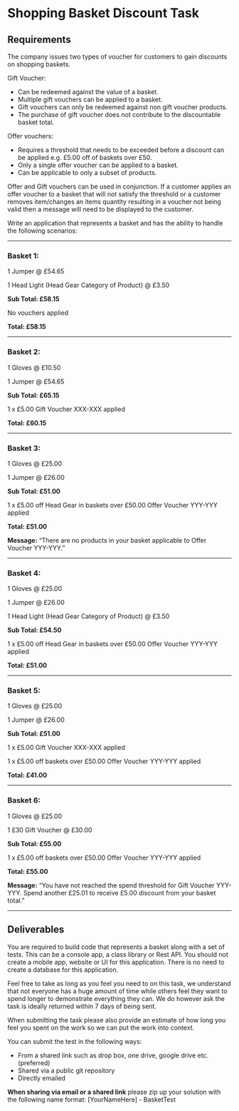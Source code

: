 # Shopping Basket Discount Task

## Requirements
The company issues two types of voucher for customers to gain discounts on shopping baskets. 

Gift Voucher:
- Can be redeemed against the value of a basket. 
- Multiple gift vouchers can be applied to a basket.
- Gift vouchers can only be redeemed against non gift voucher products.
- The purchase of gift voucher does not contribute to the discountable basket total.

Offer vouchers:
- Requires a threshold that needs to be exceeded before a discount can be applied e.g. £5.00 off of baskets over £50.
- Only a single offer voucher can be applied to a basket.
- Can be applicable to only a subset of products.

Offer and Gift vouchers can be used in conjunction. If a customer applies an offer voucher to a basket that will not satisfy the threshold or a customer removes item/changes an items quantity resulting in a voucher not being valid then a message will need to be displayed to the customer.

Write an application that represents a basket and has the ability to handle the following scenarios:

---

### Basket 1:

1 Jumper @ £54.65

1 Head Light (Head Gear Category of Product)  @ £3.50

**Sub Total: £58.15**

No vouchers applied

**Total: £58.15**

---

### Basket 2:

1 Gloves @ £10.50

1 Jumper @ £54.65

**Sub Total: £65.15**

1 x £5.00 Gift Voucher XXX-XXX applied

**Total: £60.15**

---

### Basket 3:

1 Gloves @ £25.00

1 Jumper @ £26.00

**Sub Total: £51.00**

1 x £5.00 off Head Gear in baskets over £50.00 Offer Voucher YYY-YYY applied

**Total: £51.00**

**Message:** “There are no products in your basket applicable to Offer Voucher YYY-YYY.”

---

### Basket 4:

1 Gloves @ £25.00

1 Jumper @ £26.00

1 Head Light (Head Gear Category of Product)  @ £3.50

**Sub Total: £54.50**

1 x £5.00 off Head Gear in baskets over £50.00 Offer Voucher YYY-YYY applied

**Total: £51.00**

---

### Basket 5:

1 Gloves @ £25.00

1 Jumper @ £26.00

**Sub Total: £51.00**

1 x £5.00 Gift Voucher XXX-XXX applied

1 x £5.00 off baskets over £50.00 Offer Voucher YYY-YYY applied

**Total: £41.00**

---

### Basket 6:

1 Gloves @ £25.00

1 £30 Gift Voucher @ £30.00

**Sub Total: £55.00**

1 x £5.00 off baskets over £50.00 Offer Voucher YYY-YYY applied

**Total: £55.00**

**Message:** “You have not reached the spend threshold for Gift Voucher YYY-YYY. Spend another £25.01 to receive £5.00 discount from your basket total.”

---

## Deliverables
You are required to build code that represents a basket along with a set of tests. This can be a console app, a class library or Rest API. You should not create a mobile app, website or UI for this application. There is no need to create a database for this application.

Feel free to take as long as you feel you need to on this task, we understand that not everyone has a huge amount of time while others feel they want to spend longer to demonstrate everything they can.  We do however ask the task is ideally returned within 7 days of being sent.

When submitting the task please also provide an estimate of how long you feel you spent on the work so we can put the work into context.

You can submit the test in the following ways:
- From a shared link such as drop box, one drive, google drive etc. (preferred)
- Shared via a public git repository
- Directly emailed

**When sharing via email or a shared link** please zip up your solution with the following name format: [YourNameHere] - BasketTest